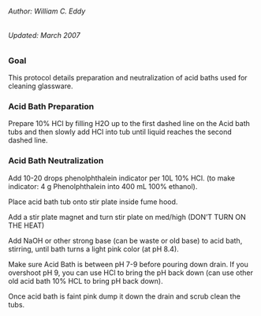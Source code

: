 ###### Author: William C. Eddy

###### Updated: March 2007

### Goal

This protocol details preparation and neutralization of acid baths used
for cleaning glassware.

### Acid Bath Preparation

Prepare 10% HCl by filling H2O up to the first dashed line on the Acid
bath tubs and then slowly add HCl into tub until liquid reaches the
second dashed line.

### Acid Bath Neutralization

Add 10-20 drops phenolphthalein indicator per 10L 10% HCl. (to make
indicator: 4 g Phenolphthalein into 400 mL 100% ethanol).

Place acid bath tub onto stir plate inside fume hood.

Add a stir plate magnet and turn stir plate on med/high (DON’T TURN ON
THE HEAT)

Add NaOH or other strong base (can be waste or old base) to acid bath,
stirring, until bath turns a light pink color (at pH 8.4).

Make sure Acid Bath is between pH 7-9 before pouring down drain. If you
overshoot pH 9, you can use HCl to bring the pH back down (can use other
old acid bath 10% HCL to bring pH back down).

Once acid bath is faint pink dump it down the drain and scrub clean the
tubs.
